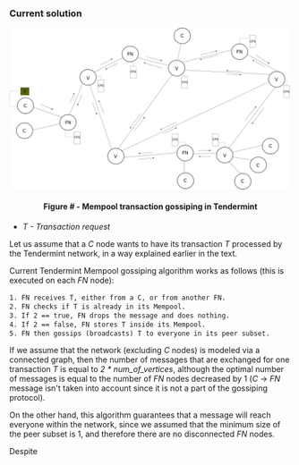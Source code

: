 ### Current solution

![](https://github.com/lukamiletic95/papers/blob/master/images/fig3.png)
<div align='center'> 
	<h4>Figure # - Mempool transaction gossiping in Tendermint</h4>
</div>

* *T - Transaction request*

Let us assume that a *C* node wants to have its transaction *T* processed by the Tendermint network, in a way explained earlier in the text.

Current Tendermint Mempool gossiping algorithm works as follows (this is executed on each *FN* node):

	1. FN receives T, either from a C, or from another FN.
	2. FN checks if T is already in its Mempool.
	3. If 2 == true, FN drops the message and does nothing.
	4. If 2 == false, FN stores T inside its Mempool.
	5. FN then gossips (broadcasts) T to everyone in its peer subset.
	
If we assume that the network (excluding *C* nodes) is modeled via a connected graph, then the number of messages that are exchanged for one transaction *T* is equal to *2 * num_of_vertices*, although the optimal number of messages is equal to the number of *FN* nodes decreased by 1 (*C* → *FN* message isn't taken into account since it is not a part of the gossiping protocol).
	
On the other hand, this algorithm guarantees that a message will reach everyone within the network, since we assumed that the minimum size of the peer subset is 1, and therefore there are no disconnected *FN* nodes.

Despite

<!--stackedit_data:
eyJoaXN0b3J5IjpbLTU0OTg4OTgzNCwtNzQ1MzYyOTU2LC02OD
M3ODExMTMsMTU2NzIxODQyOCw2Njc3OTQwNTksLTE4Njk0NzUz
MDIsLTQzMzIwMjQ3Miw0NDQ5ODcxNTYsMTE1MzcwNjQyNiwtMT
I2MTMxMjM2Myw1MjQwMzM1MDQsMTg5NjQyNDM2OCwtMTE2Mjcz
MDA2NiwtMzkzMTI1MzMyLDMxMzQ3MTI3NF19
-->